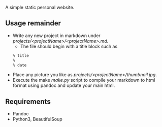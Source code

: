 A simple static personal website.

## Usage remainder
* Write any new project in markdown under _projects/\<projectName\>/\<projectName\>.md_.
  * The file should begin with a title block such as 
  ```markdown
  % title
  % 
  % date
  ```
* Place any picture you like as _projects/\<projectName\>/thumbnail.jpg_.
* Execute the make _make.py_ script to compile your markdown to html format using pandoc and update your main html.

## Requirements
* Pandoc
* Python3, BeautifulSoup
